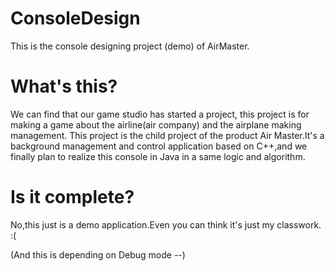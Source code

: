 # ConsoleDesign
This is the console designing project (demo) of AirMaster.

What's this?
========
We can find that our game studio has started a project, this project is for making a game about the airline(air company) and the airplane making management.
This project is the child project of the product Air Master.It's a background management and control application based on C++,and we finally plan to realize this console in Java in a same logic and algorithm.

Is it complete?
========
No,this just is a demo application.Even you can think it's just my classwork. :(

(And this is depending on Debug mode --)
